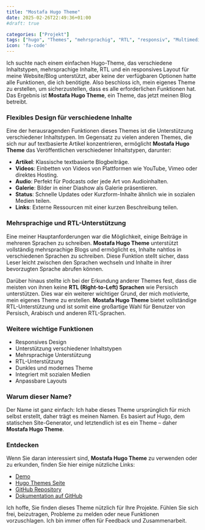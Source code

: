 ```yaml
---
title: "Mostafa Hugo Theme"
date: 2025-02-26T22:49:36+01:00
#draft: true

categories: ["Projekt"]
tags: ["hugo", "Themes", "mehrsprachig", "RTL", "responsiv", "Multimedia", "dunkler Modus", "Blog"]
icon: 'fa-code'
---
```

Ich suchte nach einem einfachen Hugo-Theme, das verschiedene Inhaltstypen, mehrsprachige Inhalte, RTL und ein responsives Layout für meine Website/Blog unterstützt, aber keine der verfügbaren Optionen hatte alle Funktionen, die ich benötigte. Also beschloss ich, mein eigenes Theme zu erstellen, um sicherzustellen, dass es alle erforderlichen Funktionen hat. Das Ergebnis ist **Mostafa Hugo Theme**, ein Theme, das jetzt meinen Blog betreibt.

<!--more-->

### Flexibles Design für verschiedene Inhalte

Eine der herausragenden Funktionen dieses Themes ist die Unterstützung verschiedener Inhaltstypen. Im Gegensatz zu vielen anderen Themes, die sich nur auf textbasierte Artikel konzentrieren, ermöglicht **Mostafa Hugo Theme** das Veröffentlichen verschiedener Inhaltstypen, darunter:

- **Artikel**: Klassische textbasierte Blogbeiträge.
- **Videos**: Einbetten von Videos von Plattformen wie YouTube, Vimeo oder direktes Hosting.
- **Audio**: Perfekt für Podcasts oder jede Art von Audioinhalten.
- **Galerie**: Bilder in einer Diashow als Galerie präsentieren.
- **Status**: Schnelle Updates oder Kurzform-Inhalte ähnlich wie in sozialen Medien teilen.
- **Links**: Externe Ressourcen mit einer kurzen Beschreibung teilen.

### Mehrsprachige und RTL-Unterstützung

Eine meiner Hauptanforderungen war die Möglichkeit, einige Beiträge in mehreren Sprachen zu schreiben. **Mostafa Hugo Theme** unterstützt vollständig mehrsprachige Blogs und ermöglicht es, Inhalte nahtlos in verschiedenen Sprachen zu schreiben. Diese Funktion stellt sicher, dass Leser leicht zwischen den Sprachen wechseln und Inhalte in ihrer bevorzugten Sprache abrufen können.

Darüber hinaus stellte ich bei der Erkundung anderer Themes fest, dass die meisten von ihnen keine **RTL (Right-to-Left) Sprachen** wie Persisch unterstützen. Dies war ein weiterer wichtiger Grund, der mich motivierte, mein eigenes Theme zu erstellen. **Mostafa Hugo Theme** bietet vollständige RTL-Unterstützung und ist somit eine großartige Wahl für Benutzer von Persisch, Arabisch und anderen RTL-Sprachen.

### Weitere wichtige Funktionen

- Responsives Design
- Unterstützung verschiedener Inhaltstypen
- Mehrsprachige Unterstützung
- RTL-Unterstützung
- Dunkles und modernes Theme
- Integriert mit sozialen Medien
- Anpassbare Layouts

### Warum dieser Name?

Der Name ist ganz einfach: Ich habe dieses Theme ursprünglich für mich selbst erstellt, daher trägt es meinen Namen. Es basiert auf Hugo, dem statischen Site-Generator, und letztendlich ist es ein Theme – daher **Mostafa Hugo Theme**.

### Entdecken

Wenn Sie daran interessiert sind, **Mostafa Hugo Theme** zu verwenden oder zu erkunden, finden Sie hier einige nützliche Links:

- [Demo](https://mirmousaviii.github.io/mostafa-hugo-theme/)
- [Hugo Themes Seite](https://themes.gohugo.io/themes/mostafa-hugo-theme/)
- [GitHub Repository](https://github.com/mirmousaviii/mostafa-hugo-theme/)
- [Dokumentation auf GitHub](https://github.com/mirmousaviii/mostafa-hugo-theme?tab=readme-ov-file#mostafa-hugo-theme)

Ich hoffe, Sie finden dieses Theme nützlich für Ihre Projekte. Fühlen Sie sich frei, beizutragen, Probleme zu melden oder neue Funktionen vorzuschlagen. Ich bin immer offen für Feedback und Zusammenarbeit.